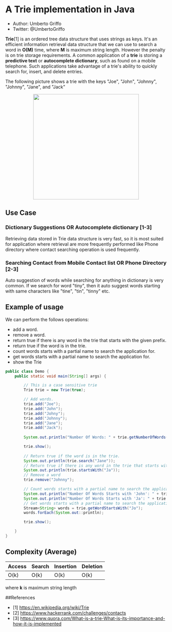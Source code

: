 # A Trie implementation in Java
* Author: Umberto Griffo
* Twitter: @UmbertoGriffo

**Trie**[1] is an ordered tree data structure that uses strings as keys. It's an efficient information retrieval data structure that we can use to search a word in **O(M)** time, where **M** is maximum string length. However the penalty is on trie storage requirements.
A common application of a **trie** is storing a **predictive text** or **autocomplete dictionary**, such as found on a mobile telephone.
Such applications take advantage of a trie's ability to quickly search for, insert, and delete entries.

The following picture shows a trie with the keys "Joe", "John", "Johnny", "Johnny", "Jane", and "Jack"
<p align="center">
  <img src="https://github.com/umbertogriffo/Trie/blob/master/Trie_example.png" height="330" width="330" />
</p>

## Use Case

### Dictionary Suggestions OR Autocomplete dictionary [1-3]

Retrieving data stored in Trie data structure is very fast, so it is most suited for application where retrieval are more frequently performed like Phone directory where contact searching operation is used frequently.

### Searching Contact from Mobile Contact list OR Phone Directory [2-3]

Auto suggestion of words while searching for anything in dictionary is very common.
If we search for word "tiny", then it auto suggest words starting with same characters like "tine", "tin", "tinny" etc.

## Example of usage

We can perform the follows operations:

- add a word.
- remove a word.
- return true if there is any word in the trie that starts with the given prefix.
- return true if the word is in the trie.
- count words starts with a partial name to search the application for.
- get words starts with a partial name to search the application for.
- show the Trie

``` java
public class Demo {
	public static void main(String[] args) {

		// This is a case sensitive trie
		Trie trie = new Trie(true);

		// Add words.
		trie.add("Joe");
		trie.add("John");
		trie.add("Johny");
		trie.add("Johnny");
		trie.add("Jane");
		trie.add("Jack");
		
		System.out.println("Number Of Words: " + trie.getNumberOfWords());

		trie.show();
		
		// Return true if the word is in the trie.
		System.out.println(trie.search("Jane"));
		// Return true if there is any word in the trie that starts with the given prefix.
		System.out.println(trie.startsWith("Ja"));
		// Remove a word
		trie.remove("Johnny");

		// Count words starts with a partial name to search the application for
		System.out.println("Number Of Words Starts with 'John': " + trie.countWordStartsWith("John"));
		System.out.println("Number Of Words Starts with 'Ja': " + trie.countWordStartsWith("Ja"));
		// Get words starts with a partial name to search the application for
		Stream<String> words = trie.getWordStartsWith("Jo");
		words.forEach(System.out::println);

		trie.show();

	}
}
``` 
## Complexity (Average)

|Access|Search|Insertion|Deletion|
|----|----|----|----|
|O(k)|O(k)|O(k)|O(k)|

where **k** is maximum string length

##References
- [1] https://en.wikipedia.org/wiki/Trie
- [2] https://www.hackerrank.com/challenges/contacts
- [3] https://www.quora.com/What-is-a-trie-What-is-its-importance-and-how-it-is-implemented
